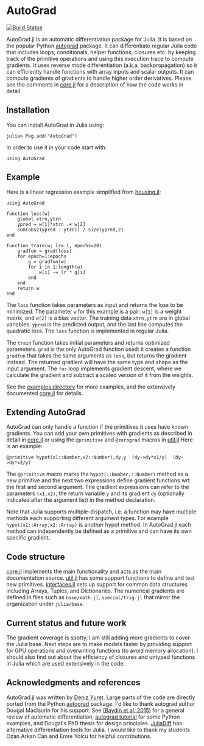 # AutoGrad

[![Build Status](https://travis-ci.org/denizyuret/AutoGrad.jl.svg?branch=master)](https://travis-ci.org/denizyuret/AutoGrad.jl)

AutoGrad.jl is an automatic differentiation package for Julia.  It is
based on the popular Python
[autograd](https://github.com/HIPS/autograd) package. It can
differentiate regular Julia code that includes loops, conditionals,
helper functions, closures etc. by keeping track of the primitive
operations and using this execution trace to compute gradients.  It
uses reverse mode differentiation (a.k.a. backpropagation) so it can
efficiently handle functions with array inputs and scalar outputs.  It
can compute gradients of gradients to handle higher order derivatives.
Please see the comments in
[core.jl](https://github.com/denizyuret/AutoGrad.jl/blob/master/src/core.jl)
for a description of how the code works in detail.

## Installation

You can install AutoGrad in Julia using:
```
julia> Pkg.add("AutoGrad")
```

In order to use it in your code start with:
```
using AutoGrad
```

## Example

Here is a linear regression example simplified from
[housing.jl](https://github.com/denizyuret/AutoGrad.jl/blob/master/examples/housing.jl):

```
using AutoGrad

function loss(w)
    global xtrn,ytrn
    ypred = w[1]*xtrn .+ w[2]
    sum(abs2(ypred - ytrn)) / size(ypred,2)
end

function train(w; lr=.1, epochs=20)
    gradfun = grad(loss)
    for epoch=1:epochs
        g = gradfun(w)
        for i in 1:length(w)
            w[i] -= lr * g[i]
        end
    end
    return w
end
```

The `loss` function takes parameters as input and returns the loss to
be minimized.  The parameter `w` for this example is a pair: `w[1]` is
a weight matrix, and `w[2]` is a bias vector.  The training data
`xtrn,ytrn` are in global variables.  `ypred` is the predicted output,
and the last line computes the quadratic loss.  The `loss` function is
implemented in regular Julia.

The `train` function takes initial parameters and returns optimized
parameters.  `grad` is the only AutoGrad function used: it creates a
function `gradfun` that takes the same arguments as `loss`, but
returns the gradient instead.  The returned gradient will have the
same type and shape as the input argument.  The `for` loop implements
gradient descent, where we calculate the gradient and subtract a
scaled version of it from the weights.

See the [examples
directory](https://github.com/denizyuret/AutoGrad.jl/blob/master/examples)
for more examples, and the extensively documented
[core.jl](https://github.com/denizyuret/AutoGrad.jl/blob/master/src/core.jl)
for details.

## Extending AutoGrad

AutoGrad can only handle a function if the primitives it uses have
known gradients.  You can add your own primitives with gradients as
described in detail in
[core.jl](https://github.com/denizyuret/AutoGrad.jl/blob/master/src/core.jl)
or using the `@primitive` and `@zerograd` macros in
[util.jl](https://github.com/denizyuret/AutoGrad.jl/blob/master/src/util.jl)
Here is an example:

```
@primitive hypot(x1::Number,x2::Number),dy,y  (dy->dy*x1/y)  (dy->dy*x2/y)
```

The `@primitive` macro marks the `hypot(::Number,::Number)` method as
a new primitive and the next two expressions define gradient functions
wrt the first and second argument.  The gradient expressions can refer
to the parameters `(x1,x2)`, the return variable `y` and its gradient
`dy` (optionally indicated after the argument list) in the method
declaration.

Note that Julia supports multiple-dispatch, i.e. a function may have
multiple methods each supporting different argument types.  For
example `hypot(x1::Array,x2::Array)` is another hypot method.  In
AutoGrad.jl each method can independently be defined as a primitive
and can have its own specific gradient.

## Code structure

[core.jl](https://github.com/denizyuret/AutoGrad.jl/blob/master/src/core.jl)
implements the main functionality and acts as the main documentation
source.
[util.jl](https://github.com/denizyuret/AutoGrad.jl/blob/master/src/util.jl)
has some support functions to define and test new primitives.
[interfaces.jl](https://github.com/denizyuret/AutoGrad.jl/blob/master/src/interfaces.jl)
sets up support for common data structures including Arrays, Tuples,
and Dictionaries.  The numerical gradients are defined in files such
as `base/math.jl`, `special/trig.jl` that mirror the organization
under `julia/base`.

## Current status and future work

The gradient coverage is spotty, I am still adding more gradients to
cover the Julia base.  Next steps are to make models faster by
providing support for GPU operations and overwriting functions (to
avoid memory allocation).  I should also find out about the efficiency
of closures and untyped functions in Julia which are used extensively
in the code.

## Acknowledgments and references

AutoGrad.jl was written by [Deniz
Yuret](http://www.denizyuret.com). Large parts of the code are
directly ported from the Python
[autograd](https://github.com/HIPS/autograd) package.  I'd like to
thank autograd author Dougal Maclaurin for his support.  See [(Baydin
et al. 2015)](https://arxiv.org/abs/1502.05767) for a general review
of automatic differentiation, [autograd
tutorial](https://github.com/HIPS/autograd/blob/master/docs/tutorial.md)
for some Python examples, and Dougal's PhD thesis for design
principles.  [JuliaDiff](http://www.juliadiff.org/) has alternative
differentiation tools for Julia.  I would like to thank my students
Ozan Arkan Can and Emre Yolcu for helpful contributions.

